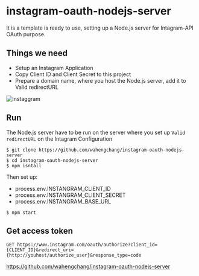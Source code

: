 # instagram-oauth-nodejs-server
It is a template is ready to use, setting up a Node.js server for Intagram-API OAuth purpose.

## Things we need
 - Setup an Instagram Application
 - Copy Client ID and Client Secret to this project
 - Prepare a domain name, where you host the Node.js server, add it to Valid redirectURL

![instaggram](https://cloud.githubusercontent.com/assets/5538753/25563344/35335676-2dcd-11e7-9035-dcdb8fea41e3.jpg)

## Run
The Node.js server have to be run on the server where you set up `Valid redirectURL` on the Intagram Configuration
```
$ git clone https://github.com/wahengchang/instagram-oauth-nodejs-server
$ cd instagram-oauth-nodejs-server
$ npm isntall 
```

Then set up:
 - process.env.INSTANGRAM_CLIENT_ID
 - process.env.INSTANGRAM_CLIENT_SECRET
 - process.env.INSTANGRAM_BASE_URL
```
$ npm start
```

## Get access token
```
GET https://www.instagram.com/oauth/authorize?client_id={CLIENT_ID}&redirect_uri={http://youhost/authorize_user}&response_type=code
```

https://github.com/wahengchang/instagram-oauth-nodejs-server